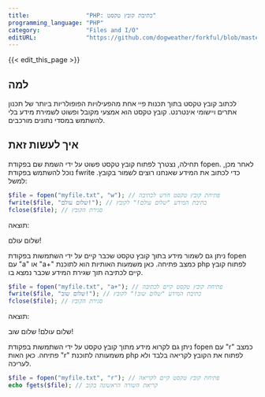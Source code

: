 ```yaml
---
title:                "PHP: כתיבת קובץ טקסט"
programming_language: "PHP"
category:             "Files and I/O"
editURL:              "https://github.com/dogweather/forkful/blob/master/content/he/php/writing-a-text-file.md"
---
```


{{< edit_this_page >}}

## למה

לכתוב קובץ טקסט בתוך תכנות פיי אחת מהפעילויות הפופולריות ביותר של תכנון אתרים ויישומי אינטרנט. קובץ טקסט הוא אמצעי מקובל ופשוט לשמירת מידע בלי להשתמש במסדי נתונים מורכבים.

## איך לעשות זאת

תחילה, נצטרך לפתוח קובץ טקסט פשוט על ידי השמת שם בפקודת fopen. לאחר מכן, נוכל להשתמש בפקודת fwrite כדי לכתוב את המידע שאנחנו רוצים לשמור בקובץ. למשל:

```PHP
$file = fopen("myfile.txt", "w"); // פתיחת קובץ טקסט חדש לכתיבה
fwrite($file, "שלום עולם!"); // כתיבת המידע "שלום עולם!" לקובץ
fclose($file); // סגירת הקובץ
```

תוצאה:

שלום עולם!

ניתן גם לשמור מידע בתוך קובץ טקסט שכבר קיים על ידי השתמשות בפקודת fopen עם "a" או "a+" כמצב פתיחה. כאן משמעות האותיות הוא לתוכנת php לפתוח קובץ קיים לכתיבה תוך שגירת המידע שכבר נמצא בו.

```PHP
$file = fopen("myfile.txt", "a+"); // פתיחת קובץ טקסט קיים לכתיבה
fwrite($file, "שלום שוב!"); // כתיבת המידע "שלום שוב!" לקובץ
fclose($file); // סגירת הקובץ
```

תוצאה:

שלום עולם!
שלום שוב!

ניתן גם לקרוא מידע מתוך קובץ טקסט על ידי השתמשות בפקודת fopen עם "r" כמצב פתיחה. כאן האות "r" משמעותה לתוכנת php לפתוח את הקובץ לקריאה בלבד ולא לעריכה.

```PHP
$file = fopen("myfile.txt", "r"); // פתיחת קובץ טקסט קיים לקריאה
echo fgets($file); // קריאת השורה הראשונה בקוב